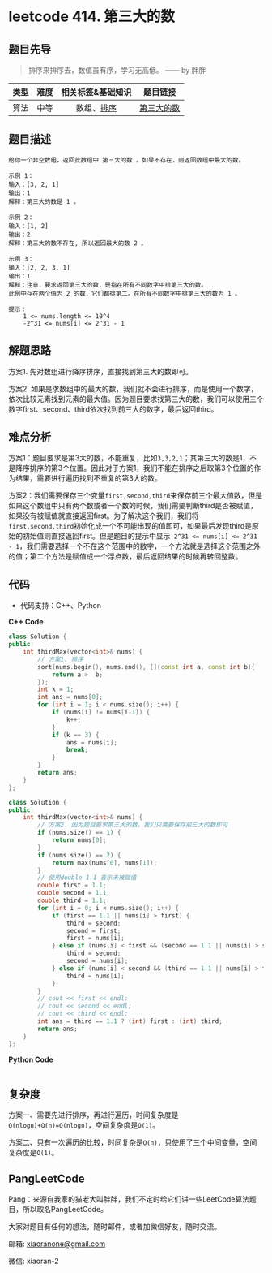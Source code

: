 # leetcode 414. 第三大的数

## 题目先导

> 排序来排序去，数值虽有序，学习无高低。 —— by 胖胖

| 类型 | 难度 | 相关标签&基础知识 | 题目链接 |
| :------: | :--------: | :---: | :------: | 
| 算法 | 中等 | 数组、[排序](#) | [第三大的数](https://leetcode-cn.com/problems/third-maximum-number/) | 

## 题目描述

```
给你一个非空数组，返回此数组中 第三大的数 。如果不存在，则返回数组中最大的数。

示例 1：
输入：[3, 2, 1]
输出：1
解释：第三大的数是 1 。

示例 2：
输入：[1, 2]
输出：2
解释：第三大的数不存在, 所以返回最大的数 2 。

示例 3：
输入：[2, 2, 3, 1]
输出：1
解释：注意，要求返回第三大的数，是指在所有不同数字中排第三大的数。
此例中存在两个值为 2 的数，它们都排第二。在所有不同数字中排第三大的数为 1 。

提示：
    1 <= nums.length <= 10^4
    -2^31 <= nums[i] <= 2^31 - 1

```

## 解题思路

方案1. 先对数组进行降序排序，直接找到第三大的数即可。

方案2. 如果是求数组中的最大的数，我们就不会进行排序，而是使用一个数字，依次比较元素找到元素的最大值。因为题目要求找第三大的数，我们可以使用三个数字first、second、third依次找到前三大的数字，最后返回third。


## 难点分析
方案1：题目要求是第3大的数，不能重复，比如`3,3,2,1`；其第三大的数是1，不是降序排序的第3个位置。因此对于方案1，我们不能在排序之后取第3个位置的作为结果，需要进行遍历找到不重复的第3大的数。

方案2：我们需要保存三个变量`first,second,third`来保存前三个最大值数，但是如果这个数组中只有两个数或者一个数的时候，我们需要判断third是否被赋值，如果没有被赋值就直接返回first。为了解决这个我们，我们将`first,second,third`初始化成一个不可能出现的值即可，如果最后发现third是原始的初始值则直接返回first。但是题目的提示中显示`-2^31 <= nums[i] <= 2^31 - 1`，我们需要选择一个不在这个范围中的数字，一个方法就是选择这个范围之外的值；第二个方法是赋值成一个浮点数，最后返回结果的时候再转回整数。


## 代码
- 代码支持：C++、Python

**C++ Code**
```C++
class Solution {
public:
    int thirdMax(vector<int>& nums) {
        // 方案1. 排序
        sort(nums.begin(), nums.end(), [](const int a, const int b){
            return a >  b;
        });
        int k = 1;
        int ans = nums[0];
        for (int i = 1; i < nums.size(); i++) {
            if (nums[i] != nums[i-1]) {
                k++;
            }
            if (k == 3) {
                ans = nums[i];
                break;
            }
        }
        return ans;        
    }
};

class Solution {
public:
    int thirdMax(vector<int>& nums) {
        // 方案2. 因为题目要求第三大的数，我们只需要保存前三大的数即可
        if (nums.size() == 1) {
            return nums[0];
        } 
        if (nums.size() == 2) {
            return max(nums[0], nums[1]);
        }
        // 使用double 1.1 表示未被赋值
        double first = 1.1;
        double second = 1.1;
        double third = 1.1;
        for (int i = 0; i < nums.size(); i++) {
            if (first == 1.1 || nums[i] > first) {
                third = second;
                second = first;
                first = nums[i];
            } else if (nums[i] < first && (second == 1.1 || nums[i] > second)) {
                third = second;
                second = nums[i];
            } else if (nums[i] < second && (third == 1.1 || nums[i] > third)) {
                third = nums[i];
            }
        }
        // cout << first << endl;
        // cout << second << endl;
        // cout << third << endl;        
        int ans = third == 1.1 ? (int) first : (int) third;
        return ans;
    }
};
```

**Python Code**
```Python

```

## 复杂度
方案一、需要先进行排序，再进行遍历，时间复杂度是`O(nlogn)+O(n)=O(nlogn)`，空间复杂度是`O(1)`。

方案二、只有一次遍历的比较，时间复杂是`O(n)`，只使用了三个中间变量，空间复杂度是`O(1)`。

## PangLeetCode

Pang：来源自我家的猫老大叫胖胖，我们不定时给它们讲一些LeetCode算法题目，所以取名PangLeetCode。

大家对题目有任何的想法，随时邮件，或者加微信好友，随时交流。

邮箱: xiaoranone@gmail.com

微信: xiaoran-2 